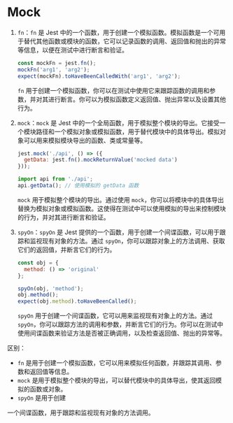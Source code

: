 # Mock

1. `fn`：`fn` 是 Jest 中的一个函数，用于创建一个模拟函数。模拟函数是一个可用于替代其他函数或模块的函数，它可以记录函数的调用、返回值和抛出的异常等信息，以便在测试中进行断言和验证。

   ```javascript
   const mockFn = jest.fn();
   mockFn('arg1', 'arg2');
   expect(mockFn).toHaveBeenCalledWith('arg1', 'arg2');
   ```

   `fn` 用于创建一个模拟函数，你可以在测试中使用它来跟踪函数的调用和参数，并对其进行断言。你可以为模拟函数定义返回值、抛出异常以及设置其他行为。

2. `mock`：`mock` 是 Jest 中的一个全局函数，用于模拟整个模块的导出。它接受一个模块路径和一个模拟对象或模拟函数，用于替代模块中的具体导出。模拟对象可以用来模拟模块导出的函数、类或常量等。

   ```javascript
   jest.mock('./api', () => ({
     getData: jest.fn().mockReturnValue('mocked data')
   }));

   import api from './api';
   api.getData(); // 使用模拟的 getData 函数
   ```

   `mock` 用于模拟整个模块的导出。通过使用 `mock`，你可以将模块中的具体导出替换为模拟对象或模拟函数。这使得在测试中可以使用模拟的导出来控制模块的行为，并对其进行断言和验证。

3. `spyOn`：`spyOn` 是 Jest 提供的一个函数，用于创建一个间谍函数，可以用于跟踪和监视现有对象的方法。通过 `spyOn`，你可以跟踪对象上的方法调用、获取它们的返回值，并断言它们的行为。

   ```javascript
   const obj = {
     method: () => 'original'
   };

   spyOn(obj, 'method');
   obj.method();
   expect(obj.method).toHaveBeenCalled();
   ```

   `spyOn` 用于创建一个间谍函数，它可以用来监视现有对象上的方法。通过 `spyOn`，你可以跟踪方法的调用和参数，并断言它们的行为。你可以在测试中使用间谍函数来验证方法是否被正确调用，以及检查返回值、抛出的异常等。

区别：

- `fn` 是用于创建一个模拟函数，它可以用来模拟任何函数，并跟踪其调用、参数和返回值等信息。
- `mock` 是用于模拟整个模块的导出，可以替代模块中的具体导出，使其返回模拟的函数或对象。
- `spyOn` 是用于创建

一个间谍函数，用于跟踪和监视现有对象的方法调用。
